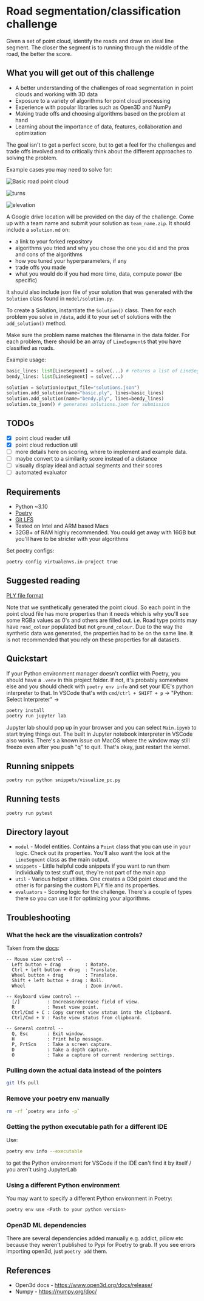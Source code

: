 # Road segmentation/classification challenge
Given a set of point cloud, identify the roads and draw an ideal line segment. The closer the segment is to running through the middle of the road, the better the score.

## What you will get out of this challenge
- A better understanding of the challenges of road segmentation in point clouds and working with 3D data
- Exposure to a variety of algorithms for point cloud processing
- Experience with popular libraries such as Open3D and NumPy
- Making trade offs and choosing algorithms based on the problem at hand
- Learning about the importance of data, features, collaboration and optimization

The goal isn't to get a perfect score, but to get a feel for the challenges and trade offs involved and to critically think about the different approaches to solving the problem.

Example cases you may need to solve for:

![Basic road point cloud](./images/basic-road-pc.png)

![turns](./images/turns.png)

![elevation](./images/elevation.png)

A Google drive location will be provided on the day of the challenge. Come up with a team name and submit your solution as `team_name.zip`. It should include a `solution.md` on: 

- a link to your forked repository
- algorithms you tried and why you chose the one you did and the pros and cons of the algorithms
- how you tuned your hyperparameters, if any
- trade offs you made
- what you would do if you had more time, data, compute power (be specific)

It should also include json file of your solution that was generated with the `Solution` class found in `model/solution.py`. 

To create a Solution, instantiate the `Solution()` class.
Then for each problem you solve in `/data`, add it to your set of solutions with the `add_solution()` method. 

Make sure the problem name matches the filename in the data folder. For each problem, there should be an array of `LineSegment`s that you have classified as roads. 

Example usage:
```python
basic_lines: list[LineSegment] = solve(...) # returns a list of LineSegments
bendy_lines: list[LineSegment] = solve(...)

solution = Solution(output_file="solutions.json")
solution.add_solution(name="basic.ply", lines=basic_lines)
solution.add_solution(name="bendy.ply", lines=bendy_lines)
solution.to_json() # generates solutions.json for submission
```

## TODOs
- [x] point cloud reader util
- [x] point cloud reduction util
- [ ] more details here on scoring, where to implement and example data.
- [ ] maybe convert to a similarity score instead of a distance
- [ ] visually display ideal and actual segments and their scores
- [ ] automated evaluator

## Requirements
- Python ~3.10
- [Poetry](https://python-poetry.org/)
- [Git LFS](https://git-lfs.com/)
- Tested on Intel and ARM based Macs
- 32GB+ of RAM highly recommended. You could get away with 16GB but you'll have to be stricter with your algorithms

Set poetry configs:
```bash
poetry config virtualenvs.in-project true
```

## Suggested reading
[PLY file format](https://paulbourke.net/dataformats/ply/)

Note that we synthetically generated the point cloud. So each point in the point cloud file has more properties than it needs which is why you'll see some RGBa values as 0's and others are filled out. i.e. Road type points may have `road_colour` populated but not `ground_colour`. Due to the way the synthetic data was generated, the properties had to be on the same line. It is not recommended that you rely on these properties for all datasets.

## Quickstart
If your Python environment manager doesn't conflict with Poetry, you should have a `.venv` in this project folder. If not, it's probably somewhere else and you should check with `poetry env info` and set your IDE's python interpreter to that. In VSCode that's with `cmd/ctrl + SHIFT + p` -> "Python: Select Interpreter" -> <path to your interpreter from the previous command>

```bash
poetry install
poetry run jupyter lab
```
Jupyter lab should pop up in your browser and you can select `Main.ipynb` to start trying things out. The built in Jupyter notebook interpreter in VSCode also works. There's a known issue on MacOS where the window may still freeze even after you push "q" to quit. That's okay, just restart the kernel.

## Running snippets
```bash
poetry run python snippets/visualize_pc.py
```

## Running tests
```bash
poetry run pytest
```

## Directory layout
- `model` - Model entities. Contains a `Point` class that you can use in your logic. Check out its properties. You'll also want the look at the `LineSegment` class as the main output.
- `snippets` - Little helpful code snippets if you want to run them individually to test stuff out, they're not part of the main app
- `util` - Various helper utilities. One creates a O3d point cloud and the other is for parsing the custom PLY file and its properties.
- `evaluators` - Scoring logic for the challenge. There's a couple of types there so you can use it for optimizing your algorithms.

## Troubleshooting
### What the heck are the visualization controls?
Taken from the [docs](https://www.open3d.org/docs/release/tutorial/visualization/visualization.html):
```text
-- Mouse view control --
  Left button + drag         : Rotate.
  Ctrl + left button + drag  : Translate.
  Wheel button + drag        : Translate.
  Shift + left button + drag : Roll.
  Wheel                      : Zoom in/out.

-- Keyboard view control --
  [/]          : Increase/decrease field of view.
  R            : Reset view point.
  Ctrl/Cmd + C : Copy current view status into the clipboard.
  Ctrl/Cmd + V : Paste view status from clipboard.

-- General control --
  Q, Esc       : Exit window.
  H            : Print help message.
  P, PrtScn    : Take a screen capture.
  D            : Take a depth capture.
  O            : Take a capture of current rendering settings.
```

### Pulling down the actual data instead of the pointers
```bash
git lfs pull
```

### Remove your poetry env manually
```bash
rm -rf `poetry env info -p`
```

### Getting the python executable path for a different IDE
Use:
```bash
poetry env info --executable
```
to get the Python environment for VSCode if the IDE can't find it by itself / you aren't using JupyterLab

### Using a different Python environment
You may want to specify a different Python environment in Poetry:
```bash
poetry env use <Path to your python version>
```

### Open3D ML dependencies
There are several dependencies added manually e.g. addict, pillow etc because they weren't published to Pypi for Poetry to grab.
If you see errors importing open3d, just `poetry add` them.



## References
- Open3d docs - https://www.open3d.org/docs/release/
- Numpy - https://numpy.org/doc/
